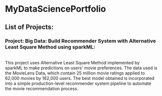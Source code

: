 # MyDataSciencePortfolio

## List of Projects:

### Project: Big Data: Build Recommender System with Alternative Least Square Method using sparkML:
<br/>This project uses Alternative Least Square Method implemented by sparkML to make predictions on users' movie preferences. The data used is the MovieLens Data, which contain 25 million movie ratings applied to 62,000 movies by 162,000 users. The best model obtained is incorporated into a simple production-level recommender system pipeline to automate the movie recommendation process.

